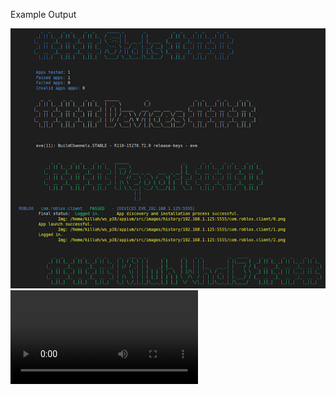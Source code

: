Example Output

<img src="https://raw.githubusercontent.com/killuhwhale/appium/main/src/images/readme/demo_output.png?sanitize=true&raw=true" />
<video src="https://drive.google.com/open?id=1kztEqXsqcLiEa24NN3vr3_ddeH0D0re4&authuser=0&usp=drive_link" />


Prep work for Chromebook:
- DUT
    - Install Accounts for testing.
    - Turn on ADB
    - Connect Host and DUT to accept permission on DUT.

- Host device
    - Setup environment
        - bash ins_and_stu.sh
        - bash setup.sh (run twice if npm is not already installed.)
    - python3 main.py [ips]
    - python3 main.py 192.168.1.113:5555 192.168.1.238:5555 192.168.1.248:5555


# What we can do
1. 1 Host device -> 15 dut
    - ADB by default has 15 device connection limit
        - Ovverride with env variable: ADB_LOCAL_TRANSPORT_MAX_PORT
                static void adb_local_transport_max_port_env_override() {
                    const char* env_max_s = getenv("ADB_LOCAL_TRANSPORT_MAX_PORT");
                    ....
                }
    - min 15Gb of disk space
2. Supports ARC-P and ARC-R
    - improving model to work across varying screen sizes
3. Discover and Install Apps from Playstore
    - Check app's current name in Playstore (web)
    - Check if app is not avilable in our region
4. Can install and detect PWAs from Playstore
    - cannot interact with PWAs.
5. Can Detect if an app is a game.
5. Open app and detect crashing upon opening.
6. Attempt login using Object Detection via YOLOv5
7. Detect if app was logged in if we are able to send username/ password or click on Google/ Facebook sign in without subsequent crash.
8. Log misnamed apps, invalid apps and failed apps to file.
9. History report for each app w/ screenshots at ea step.
10. Summary report of all apps from each device.

# What we need to do but cant yet
1. Detect if an app is O4C



# TODOs

    - Strategy when we have two continue buttons and one is disabled but has the higher probability
        - we should try to click all of them unless something happens?
            - Make it try more continue buttons before takinga new screenshot...??

    - Improve model
        - recently labeled FBAuth in Dataset, in v5 from Roboflow, we will have NEW LABELS
            - Will need to update coco128.yaml with new labels.
                - FBAuth
                - Two (Age Verification)
        -1. Explore Age verification
            - input age or slider
            - we are detecting "2" for num pads
            - WE WILL NEED TO detect slider age bars.
                - click in center of view
            - Empty form fields to type age will probably be the trickiest...

        NOTE:
        *** Update to YOLOv7? slight increase in accuracy ~3% (from what I've read)
        *** Most likely will need to scrape same image set from multiple devices w/ varying screen sizes.




    Future TODOs:

     - Reporting that apps not logged in when in fact, we did log in and have the SS to prove.
        - Small problem, only affect facebook apps like Messenger.
            - we should be able to find a small workout around.
                - Hard code behavior for com.facebook.* packages.


    - Create a few sample app APKs that will do a specific crash/ throw ANR.
        - I cant seem to figure out how to reproduce:
            - WIN_DEATH = "Win Death"
            - FORCE_RM_ACT_RECORD = "Force removed ActivityRecord"
            - FDEBUG_CRASH = "F DEBUG crash"

        - Able to create an app that reproduces an ANR...
            - Minimally helpful.


    - Detect AMAC-e (determine if app is O4C) -> impossible feat so far unless building test image.
        - AMAC-E overlays will not actually interfere with our process.
        - When sending comands via ADB, it essentially ignore those windows/ overlays.



Bugs:



# NOTES

-  adb exec-out uiautomator dump /dev/tty
        - Dumps view heirarchy

# https://github.com/appium/appium-uiautomator2-driver#driverserver
#   - appium:skipServerInstallation => Improve startup speed if we know UIAutomator is already installed...


# https://github.com/appium/appium-uiautomator2-driver#mobile-deviceinfo
# self.driver.execute_script("mobile: scroll", {'direction': 'down'})
# self.driver.execute_script("mobile: acceptAlert", {'buttonLabel': 'Accept'})
# self.driver.execute_script("mobile: dismissAlert", {'buttonLabel': 'Dismiss'})
# self.driver.execute_script("mobile: deviceInfo", {})

# self.driver.execute_script("mobile: activateApp", {appId: "my.app.id"})
    # Activates the given application or launches it if necessary. The action literally simulates clicking the corresponding application icon on the dashboard.

# self.driver.execute_script("mobile: changePermissions", {
#                                   permissions: 'all',
#                                   appPackage: '',
#                                   action: 'allow',
# })
#  mobile:


